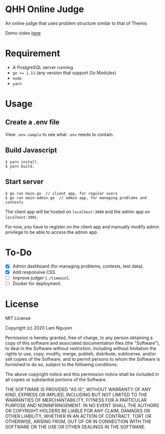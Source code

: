 # QHH Online Judge

An online judge that uses problem structure similar to that of Themis

Demo video [here](https://www.youtube.com/watch?v=o2DUFkfa8ms)

# Requirement

- A PostgreSQL server running
- `go >= 1.11` (any version that support Go Modules)
- `node`
- `yarn`

# Usage

## Create a .env file

View `.env-sample` to see what `.env` needs to contain.

## Build Javascript

```
$ yarn install.
$ yarn build.
```

## Start server

```
$ go run main.go  // client app, for regular users
$ go run main-admin.go  // admin app, for managing problems and contests
```

The client app will be hosted on `localhost:3000` and the admin app on `localhost:3001`.

For now, you have to register on the client app and manually modify admin privilege to be able to access the admin app.

# To-Do

- [x] Admin dashboard (for managing problems, contests, test data).
- [x] Add responsive CSS.
- [ ] Improve judger (`./timeout`).
- [ ] Docker for deployment.

# License

MIT License

Copyright (c) 2020 Lam Nguyen

Permission is hereby granted, free of charge, to any person obtaining a copy
of this software and associated documentation files (the "Software"), to deal
in the Software without restriction, including without limitation the rights
to use, copy, modify, merge, publish, distribute, sublicense, and/or sell
copies of the Software, and to permit persons to whom the Software is
furnished to do so, subject to the following conditions:

The above copyright notice and this permission notice shall be included in all
copies or substantial portions of the Software.

THE SOFTWARE IS PROVIDED "AS IS", WITHOUT WARRANTY OF ANY KIND, EXPRESS OR
IMPLIED, INCLUDING BUT NOT LIMITED TO THE WARRANTIES OF MERCHANTABILITY,
FITNESS FOR A PARTICULAR PURPOSE AND NONINFRINGEMENT. IN NO EVENT SHALL THE
AUTHORS OR COPYRIGHT HOLDERS BE LIABLE FOR ANY CLAIM, DAMAGES OR OTHER
LIABILITY, WHETHER IN AN ACTION OF CONTRACT, TORT OR OTHERWISE, ARISING FROM,
OUT OF OR IN CONNECTION WITH THE SOFTWARE OR THE USE OR OTHER DEALINGS IN THE
SOFTWARE.

